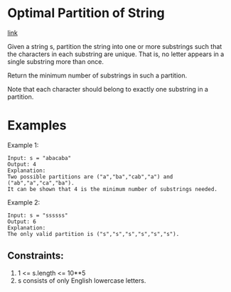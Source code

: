 # Optimal Partition of String

[link](https://leetcode.com/contest/weekly-contest-310/problems/optimal-partition-of-string/)

Given a string s, partition the string into one or more substrings such that the characters in each substring are unique. That is, no letter appears in a single substring more than once.

Return the minimum number of substrings in such a partition.

Note that each character should belong to exactly one substring in a partition.

# Examples

Example 1:

```
Input: s = "abacaba"
Output: 4
Explanation:
Two possible partitions are ("a","ba","cab","a") and ("ab","a","ca","ba").
It can be shown that 4 is the minimum number of substrings needed.
```

Example 2:

```
Input: s = "ssssss"
Output: 6
Explanation:
The only valid partition is ("s","s","s","s","s","s").
```


## Constraints:
1. 1 <= s.length <= 10**5
2. s consists of only English lowercase letters.